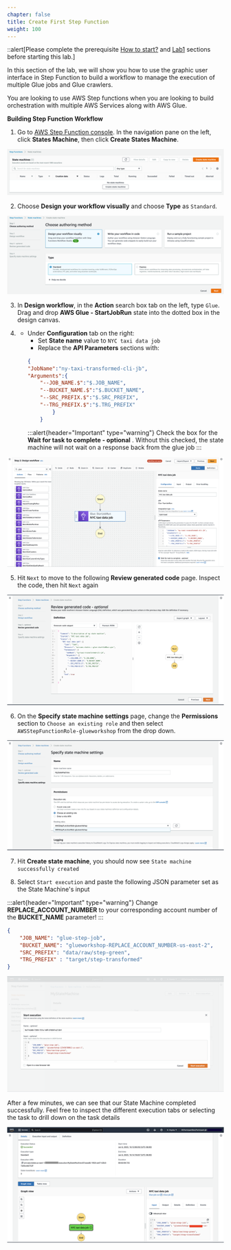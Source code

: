 ```yaml
---
chapter: false
title: Create First Step Function
weight: 100
---
```

::alert[Please complete the prerequisite [How to start?](/howtostart/awseevnt/s3-and-local-file.html) and [Lab1](/lab1.html) sections before starting this lab.]


In this section of the lab, we will show you how to use the graphic user interface in Step Function to build a workflow to manage the execution of multiple Glue jobs and Glue crawlers. 

You are looking to use AWS Step functions when you are looking to build orchestration with multiple AWS Services along with AWS Glue. 

**Building Step Function Workflow**

1.	Go to [AWS Step Function console](https://us-east-2.console.aws.amazon.com/states/). In the navigation pane on the left, click **States Machine**, then click **Create States Machine**.

![Create state machine](/static/Glue%20Jobs/Lab%203/step-functions-screenshots/lab8-1-0.png)

2.	Choose **Design your workflow visually** and choose **Type** as `Standard`.

![Define state machine Property](/static/Glue%20Jobs/Lab%203/step-functions-screenshots/lab8-1-1.png)

3. In **Design workflow**, in the **Action** search box tab on the left, type `Glue`. Drag and drop **AWS Glue - StartJobRun** state into the dotted box in the design canvas. 

4. 
    * Under **Configuration** tab on the right:
        * Set **State name** value to `NYC taxi data job`
        * Replace the **API Parameters** sections with:
        ```json
        {
        "JobName":"ny-taxi-transformed-cli-jb",
        "Arguments":{
            "--JOB_NAME.$":"$.JOB_NAME",
            "--BUCKET_NAME.$":"$.BUCKET_NAME",
            "--SRC_PREFIX.$":"$.SRC_PREFIX",
            "--TRG_PREFIX.$":"$.TRG_PREFIX"
                }
            }
        ```
        :::alert{header="Important" type="warning"}
Check the box for the **Wait for task to complete - optional** . Without this checked, the state machine will not wait on a response back from the glue job
:::

![Glue job state](/static/Glue%20Jobs/Lab%203/step-functions-screenshots/lab8-1-3.png)

5. Hit `Next` to move to the following **Review generated code** page. Inspect the code, then hit `Next` again

![Glue job state](/static/Glue%20Jobs/Lab%203/step-functions-screenshots/lab8-1-4.png)

6. On the **Specify state machine settings** page, change the **Permissions** section to `Choose an existing role` and then select `AWSStepFunctionRole-glueworkshop` from the drop down.

![Glue job state](/static/Glue%20Jobs/Lab%203/step-functions-screenshots/lab8-1-5.png)

7. Hit **Create state machine**, you should now see `State machine successfully created`

8. Select `Start execution` and paste the following JSON parameter set as the State Machine's input

:::alert{header="Important" type="warning"}
Change **REPLACE_ACCOUNT_NUMBER** to your corresponding account number of the **BUCKET_NAME** parameter!
:::

```json
{
    "JOB_NAME": "glue-step-job",
    "BUCKET_NAME": "glueworkshop-REPLACE_ACCOUNT_NUMBER-us-east-2",
    "SRC_PREFIX": "data/raw/step-green",
    "TRG_PREFIX" : "target/step-transformed"
}
```
![Glue job state](/static/Glue%20Jobs/Lab%203/step-functions-screenshots/lab8-1-6.png)

After a few minutes, we can see that our State Machine completed successfully. Feel free to inspect the different execution tabs or selecting the task to drill down on the task details

![Glue job state](/static/Glue%20Jobs/Lab%203/step-functions-screenshots/lab8-1-7.png)
